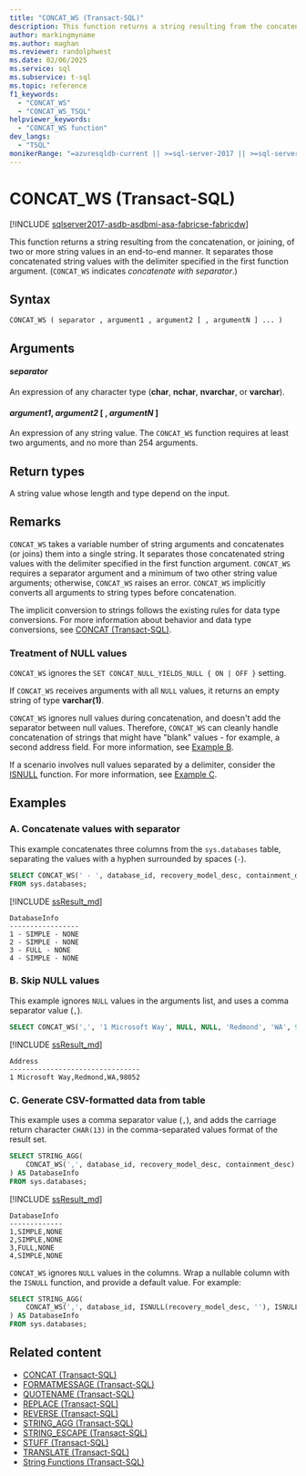 ```yaml
---
title: "CONCAT_WS (Transact-SQL)"
description: This function returns a string resulting from the concatenation, or joining, of two or more string values in an end-to-end manner, using a string separator.
author: markingmyname
ms.author: maghan
ms.reviewer: randolphwest
ms.date: 02/06/2025
ms.service: sql
ms.subservice: t-sql
ms.topic: reference
f1_keywords:
  - "CONCAT_WS"
  - "CONCAT_WS_TSQL"
helpviewer_keywords:
  - "CONCAT_WS function"
dev_langs:
  - "TSQL"
monikerRange: "=azuresqldb-current || >=sql-server-2017 || >=sql-server-linux-2017 || =azuresqldb-mi-current || =azure-sqldw-latest || =fabric"
---
```

# CONCAT_WS (Transact-SQL)

[!INCLUDE [sqlserver2017-asdb-asdbmi-asa-fabricse-fabricdw](../../includes/applies-to-version/sqlserver2017-asdb-asdbmi-asa-fabricse-fabricdw.md)]

This function returns a string resulting from the concatenation, or joining, of two or more string values in an end-to-end manner. It separates those concatenated string values with the delimiter specified in the first function argument. (`CONCAT_WS` indicates *concatenate with separator*.)

## Syntax

```syntaxsql
CONCAT_WS ( separator , argument1 , argument2 [ , argumentN ] ... )
```

## Arguments

#### *separator*

An expression of any character type (**char**, **nchar**, **nvarchar**, or **varchar**).

#### *argument1*, *argument2* [ , *argumentN* ]

An expression of any string value. The `CONCAT_WS` function requires at least two arguments, and no more than 254 arguments.

## Return types

A string value whose length and type depend on the input.

## Remarks

`CONCAT_WS` takes a variable number of string arguments and concatenates (or joins) them into a single string. It separates those concatenated string values with the delimiter specified in the first function argument. `CONCAT_WS` requires a separator argument and a minimum of two other string value arguments; otherwise, `CONCAT_WS` raises an error. `CONCAT_WS` implicitly converts all arguments to string types before concatenation.

The implicit conversion to strings follows the existing rules for data type conversions. For more information about behavior and data type conversions, see [CONCAT (Transact-SQL)](concat-transact-sql.md).

### Treatment of NULL values

`CONCAT_WS` ignores the `SET CONCAT_NULL_YIELDS_NULL { ON | OFF }` setting.

If `CONCAT_WS` receives arguments with all `NULL` values, it returns an empty string of type **varchar(1)**.

`CONCAT_WS` ignores null values during concatenation, and doesn't add the separator between null values. Therefore, `CONCAT_WS` can cleanly handle concatenation of strings that might have "blank" values - for example, a second address field. For more information, see [Example B](#b-skip-null-values).

If a scenario involves null values separated by a delimiter, consider the [ISNULL](isnull-transact-sql.md) function. For more information, see [Example C](#c-generate-csv-formatted-data-from-table).

## Examples

### A. Concatenate values with separator

This example concatenates three columns from the `sys.databases` table, separating the values with a hyphen surrounded by spaces (` - `).

```sql
SELECT CONCAT_WS(' - ', database_id, recovery_model_desc, containment_desc) AS DatabaseInfo
FROM sys.databases;
```

[!INCLUDE [ssResult_md](../../includes/ssresult-md.md)]

```output
DatabaseInfo
-----------------
1 - SIMPLE - NONE
2 - SIMPLE - NONE
3 - FULL - NONE
4 - SIMPLE - NONE
```

### B. Skip NULL values

This example ignores `NULL` values in the arguments list, and uses a comma separator value (`,`).

```sql
SELECT CONCAT_WS(',', '1 Microsoft Way', NULL, NULL, 'Redmond', 'WA', 98052) AS Address;
```

[!INCLUDE [ssResult_md](../../includes/ssresult-md.md)]

```output
Address
--------------------------------
1 Microsoft Way,Redmond,WA,98052
```

### C. Generate CSV-formatted data from table

This example uses a comma separator value (`,`), and adds the carriage return character `CHAR(13)` in the comma-separated values format of the result set.

```sql
SELECT STRING_AGG(
    CONCAT_WS(',', database_id, recovery_model_desc, containment_desc), CHAR(13)
) AS DatabaseInfo
FROM sys.databases;
```

[!INCLUDE [ssResult_md](../../includes/ssresult-md.md)]

```output
DatabaseInfo
-------------
1,SIMPLE,NONE
2,SIMPLE,NONE
3,FULL,NONE
4,SIMPLE,NONE
```

`CONCAT_WS` ignores `NULL` values in the columns. Wrap a nullable column with the `ISNULL` function, and provide a default value. For example:

```sql
SELECT STRING_AGG(
    CONCAT_WS(',', database_id, ISNULL(recovery_model_desc, ''), ISNULL(containment_desc, 'N/A')), CHAR(13)
) AS DatabaseInfo
FROM sys.databases;
```

## Related content

- [CONCAT (Transact-SQL)](concat-transact-sql.md)
- [FORMATMESSAGE (Transact-SQL)](formatmessage-transact-sql.md)
- [QUOTENAME (Transact-SQL)](quotename-transact-sql.md)
- [REPLACE (Transact-SQL)](replace-transact-sql.md)
- [REVERSE (Transact-SQL)](reverse-transact-sql.md)
- [STRING_AGG (Transact-SQL)](string-agg-transact-sql.md)
- [STRING_ESCAPE (Transact-SQL)](string-escape-transact-sql.md)
- [STUFF (Transact-SQL)](stuff-transact-sql.md)
- [TRANSLATE (Transact-SQL)](translate-transact-sql.md)
- [String Functions (Transact-SQL)](string-functions-transact-sql.md)
